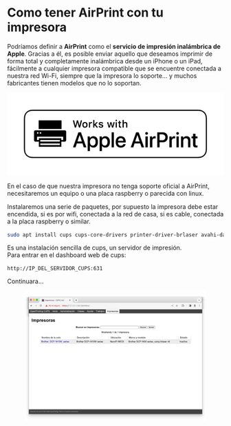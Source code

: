 # Como tener AirPrint con tu impresora

Podríamos definir a **AirPrint** como el **servicio de impresión inalámbrica de Apple**. Gracias a él, es posible enviar aquello que deseamos imprimir de forma total y completamente inalámbrica desde un iPhone o un iPad, fácilmente a cualquier impresora compatible que se encuentre conectada a nuestra red Wi-Fi, siempre que la impresora lo soporte... y muchos fabricantes tienen modelos que no lo soportan.

![](<../.gitbook/assets/image (71).png>)

En el caso de que nuestra impresora no tenga soporte oficial a AirPrint, necesitaremos un equipo o una placa raspberry o parecida con linux.

Instalaremos una serie de paquetes, por supuesto la impresora debe estar encendida, si es por wifi, conectada a la red de casa, si es cable, conectada a la placa raspberry o similar.

```sh
sudo apt install cups cups-core-drivers printer-driver-brlaser avahi-daemon libcups2-dev python3-dev python3-cups libxml-dev -y
```

Es una instalación sencilla de cups, un servidor de impresión.\
Para entrar en el dashboard web de cups:

```
http://IP_DEL_SERVIDOR_CUPS:631
```

Continuara...

<figure><img src="../.gitbook/assets/image (82).png" alt=""><figcaption></figcaption></figure>
